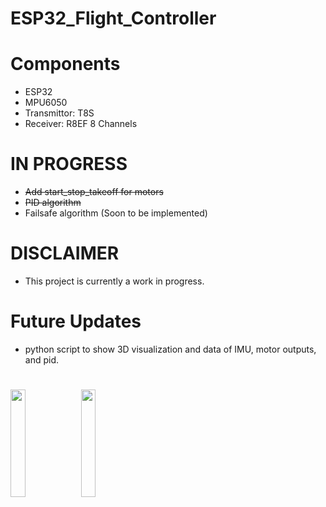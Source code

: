 # ESP32_Flight_Controller
# Components 
- ESP32
- MPU6050
- Transmittor: T8S  
- Receiver: R8EF 8 Channels 
# IN PROGRESS
- <del> Add start_stop_takeoff for motors </del>
- <del> PID algorithm </dev>
- Failsafe algorithm (Soon to be implemented)
# DISCLAIMER 
- This project is currently a work in progress.
# Future Updates
- python script to show 3D visualization and data of IMU, motor outputs, and pid.  
# 
<img src=  "https://github.com/Laetelus/ESP32_Flight_Controller/assets/72906227/80ea4064-7f5c-426a-9e82-e1a9760ad846"  width=21.6% height=21%>
<img src= "https://github.com/Laetelus/ESP32_Flight_Controller/assets/72906227/0b84ead8-596e-40bb-bb9c-a57a8f15d6fc" width=21.6% height=21%>




